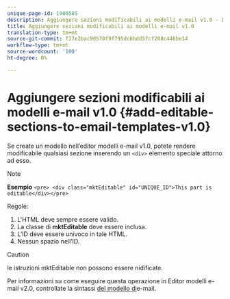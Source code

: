 ```yaml
---
unique-page-id: 1900585
description: Aggiungere sezioni modificabili ai modelli e-mail v1.0 - Documenti Marketo - Documentazione prodotto
title: Aggiungere sezioni modificabili ai modelli e-mail v1.0
translation-type: tm+mt
source-git-commit: f27e2bac90570f9f795dc6bdd5fcf208c446be14
workflow-type: tm+mt
source-wordcount: '100'
ht-degree: 0%

---
```



# Aggiungere sezioni modificabili ai modelli e-mail v1.0 {#add-editable-sections-to-email-templates-v1.0}

Se create un modello nell’editor modelli e-mail v1.0, potete rendere modificabile qualsiasi sezione inserendo un `<div>` elemento speciale attorno ad esso.

>[!NOTE]
>
>**Esempio**
>`<pre> <div class="mktEditable" id="UNIQUE_ID">This part is editable</div></pre>`

Regole:

1. L&#39;HTML deve sempre essere valido.
1. La classe di **mktEditable** deve essere inclusa.
1. L’ID deve essere univoco in tale HTML.
1. Nessun spazio nell’ID.

>[!CAUTION]
>
>le istruzioni mktEditable non possono essere nidificate.

Per informazioni su come eseguire questa operazione in Editor modelli e-mail v2.0, controllate la sintassi [del modello di](/help/marketo/product-docs/email-marketing/general/email-editor-2/email-template-syntax.md)e-mail.
